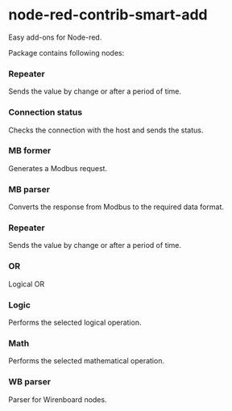 # node-red-contrib-smart-add

Easy add-ons for Node-red.

Package contains following nodes:

### Repeater
Sends the value by change or after a period of time.

### Connection status
Checks the connection with the host and sends the status.

### MB former
Generates a Modbus request.

### MB parser
Converts the response from Modbus to the required data format.

### Repeater
Sends the value by change or after a period of time.

### OR
Logical OR

### Logic
Performs the selected logical operation.

### Math
Performs the selected mathematical operation.

### WB parser
Parser for Wirenboard nodes.
